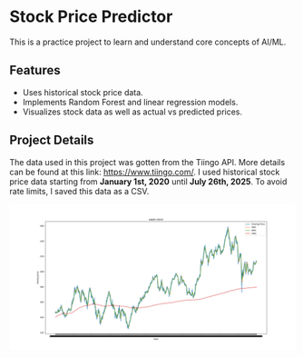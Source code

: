 # Stock Price Predictor
This is a practice project to learn and understand core concepts of AI/ML. 

## Features
- Uses historical stock price data.
- Implements Random Forest and linear regression models.
- Visualizes stock data as well as actual vs predicted prices.

## Project Details
The data used in this project was gotten from the Tiingo API. More details can be found at this link: https://www.tiingo.com/. I used historical stock price data starting from **January 1st, 2020** until **July 26th, 2025**. To avoid rate limits, I saved this data as a CSV. 

![Stock data visualized in a line graph](Stock_png1.png)
